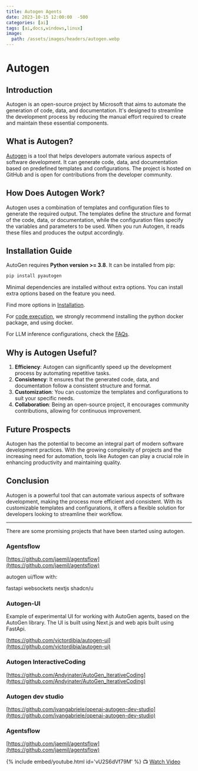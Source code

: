 ```yaml
---
title: Autogen Agents
date: 2023-10-15 12:00:00  -500
categories: [ai]
tags: [ai,docs,windows,linux] 
image:
  path: /assets/images/headers/autogen.webp
---
```


# Autogen

## Introduction

Autogen is an open-source project by Microsoft that aims to automate the generation of code, data, and documentation. It's designed to streamline the development process by reducing the manual effort required to create and maintain these essential components.

## What is Autogen?

[Autogen](https://github.com/microsoft/autogen) is a tool that helps developers automate various aspects of software development. It can generate code, data, and documentation based on predefined templates and configurations. The project is hosted on GitHub and is open for contributions from the developer community. 

## How Does Autogen Work?

Autogen uses a combination of templates and configuration files to generate the required output. The templates define the structure and format of the code, data, or documentation, while the configuration files specify the variables and parameters to be used. When you run Autogen, it reads these files and produces the output accordingly.

## Installation Guide

AutoGen requires **Python version >= 3.8**. It can be installed from pip:

```bash
pip install pyautogen
```

Minimal dependencies are installed without extra options. You can install extra options based on the feature you need.


Find more options in [Installation](https://microsoft.github.io/autogen/docs/Installation).


For [code execution](https://microsoft.github.io/autogen/docs/FAQ/#code-execution), we strongly recommend installing the python docker package, and using docker.

For LLM inference configurations, check the [FAQs](https://microsoft.github.io/autogen/docs/FAQ#set-your-api-endpoints).

## Why is Autogen Useful?

1. **Efficiency**: Autogen can significantly speed up the development process by automating repetitive tasks.
2. **Consistency**: It ensures that the generated code, data, and documentation follow a consistent structure and format.
3. **Customization**: You can customize the templates and configurations to suit your specific needs.
4. **Collaboration**: Being an open-source project, it encourages community contributions, allowing for continuous improvement.

## Future Prospects

Autogen has the potential to become an integral part of modern software development practices. With the growing complexity of projects and the increasing need for automation, tools like Autogen can play a crucial role in enhancing productivity and maintaining quality.

## Conclusion

Autogen is a powerful tool that can automate various aspects of software development, making the process more efficient and consistent. With its customizable templates and configurations, it offers a flexible solution for developers looking to streamline their workflow.

---

There are some promising projects that have been started using autogen.

### Agentsflow
[https://github.com/jaemil/agentsflow](https://github.com/jaemil/agentsflow)

autogen ui/flow with:

fastapi
websockets
nextjs
shadcn/u


### Autogen-UI
Example of experimental UI for working with AutoGen agents, based on the AutoGen library. The UI is built using Next.js and web apis built using FastApi.

[https://github.com/victordibia/autogen-ui](https://github.com/victordibia/autogen-ui)

### Autogen InteractiveCoding

[https://github.com/Andyinater/AutoGen_IterativeCoding](https://github.com/Andyinater/AutoGen_IterativeCoding)

### Autogen dev studio

[https://github.com/ivangabriele/openai-autogen-dev-studio](https://github.com/ivangabriele/openai-autogen-dev-studio)

### Agentsflow
[https://github.com/jaemil/agentsflow](https://github.com/jaemil/agentsflow)


{% include embed/youtube.html id='vU2S6dVf79M' %}
📺 [Watch Video](https://www.youtube.com/watch?v=vU2S6dVf79M)